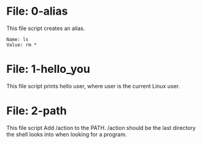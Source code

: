 # File: 0-alias
This file script creates an alias.

    Name: ls
    Value: rm *
# File: 1-hello_you
This file script prints hello user, where user is the current Linux user.
# File: 2-path
This file script Add /action to the PATH. /action should be the last directory the shell looks into when looking for a program.
